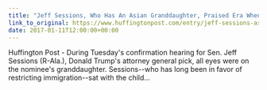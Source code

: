 ```yaml
---
title: "Jeff Sessions, Who Has An Asian Granddaughter, Praised Era When Asians Were Banned From U.S."
link_to_original: https://www.huffingtonpost.com/entry/jeff-sessions-asian-granddaughter_us_5876a1cee4b092a6cae514d5  
date: 2017-01-11T12:00:00+00:00
---
```

  
Huffington Post - During Tuesday's confirmation hearing for Sen. Jeff Sessions (R-Ala.), Donald Trump's attorney general pick, all eyes were on the nominee's granddaughter. Sessions--who has long been in favor of restricting immigration--sat with the child...  


